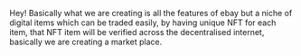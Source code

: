 Hey! 
Basically what we are creating is all the features of ebay but a niche of digital items which can be traded easily, by having unique NFT for each item, that NFT item will be verified across the decentralised internet, basically we are creating a market place.